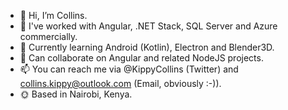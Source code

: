 - 👋 Hi, I’m Collins.
- 👀 I've worked with Angular, .NET Stack, SQL Server and Azure commercially.
- 🌱 Currently learning Android (Kotlin), Electron and Blender3D.
- 💞️ Can collaborate on Angular and related NodeJS projects.
- 📫 You can reach me via @KippyCollins (Twitter) and collins.kippy@outlook.com (Email, obviously :-)). 
- 🌞 Based in Nairobi, Kenya.

<!---
CollinsKippy/CollinsKippy is a ✨ special ✨ repository because its `README.md` (this file) appears on your GitHub profile.
You can click the Preview link to take a look at your changes.
--->
